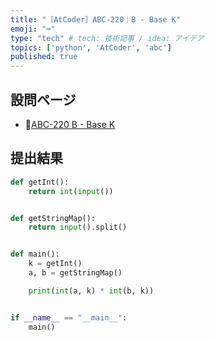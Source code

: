 ```yaml
---
title: "［AtCoder］ABC-220｜B - Base K"
emoji: "⌨️"
type: "tech" # tech: 技術記事 / idea: アイデア
topics: ['python', 'AtCoder', 'abc']
published: true
---
```


## 設問ページ

- 🔗[ABC-220 B - Base K](https://atcoder.jp/contests/abc220/tasks/abc220_b)

## 提出結果

```python
def getInt():
    return int(input())


def getStringMap():
    return input().split()


def main():
    k = getInt()
    a, b = getStringMap()

    print(int(a, k) * int(b, k))


if __name__ == "__main__":
    main()
```
